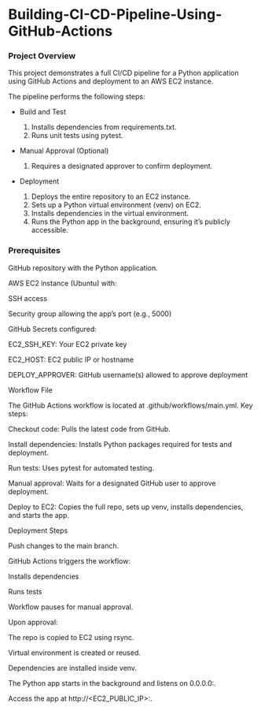 # Building-CI-CD-Pipeline-Using-GitHub-Actions

###  Project Overview

This project demonstrates a full CI/CD pipeline for a Python application using GitHub Actions and deployment to an AWS EC2 instance.

The pipeline performs the following steps:

- Build and Test

    1. Installs dependencies from requirements.txt.
    2. Runs unit tests using pytest.

- Manual Approval (Optional)
    1. Requires a designated approver to confirm deployment.

- Deployment
    1. Deploys the entire repository to an EC2 instance.
    2. Sets up a Python virtual environment (venv) on EC2.
    3. Installs dependencies in the virtual environment.
    4. Runs the Python app in the background, ensuring it’s publicly accessible.

### Prerequisites
 GitHub repository with the Python application.

AWS EC2 instance (Ubuntu) with:

SSH access

Security group allowing the app’s port (e.g., 5000)

GitHub Secrets configured:

EC2_SSH_KEY: Your EC2 private key

EC2_HOST: EC2 public IP or hostname

DEPLOY_APPROVER: GitHub username(s) allowed to approve deployment

Workflow File

The GitHub Actions workflow is located at .github/workflows/main.yml.
Key steps:

Checkout code: Pulls the latest code from GitHub.

Install dependencies: Installs Python packages required for tests and deployment.

Run tests: Uses pytest for automated testing.

Manual approval: Waits for a designated GitHub user to approve deployment.

Deploy to EC2: Copies the full repo, sets up venv, installs dependencies, and starts the app.

Deployment Steps

Push changes to the main branch.

GitHub Actions triggers the workflow:

Installs dependencies

Runs tests

Workflow pauses for manual approval.

Upon approval:

The repo is copied to EC2 using rsync.

Virtual environment is created or reused.

Dependencies are installed inside venv.

The Python app starts in the background and listens on 0.0.0.0:<PORT>.

Access the app at http://<EC2_PUBLIC_IP>:<PORT>.

